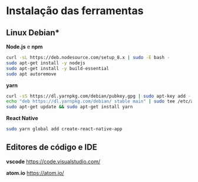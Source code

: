 # Instalação das ferramentas

## Linux Debian*

**Node.js** e **npm**
```bash
curl -sL https://deb.nodesource.com/setup_8.x | sudo -E bash -
sudo apt-get install -y nodejs
sudo apt-get install -y build-essential
sudo apt autoremove
```

**yarn**
```bash
curl -sS https://dl.yarnpkg.com/debian/pubkey.gpg | sudo apt-key add -
echo "deb https://dl.yarnpkg.com/debian/ stable main" | sudo tee /etc/apt/sources.list.d/yarn.list
sudo apt-get update && sudo apt-get install yarn
```

**React Native**
```bash
sudo yarn global add create-react-native-app
```
 
## Editores de código e IDE

**vscode**
https://code.visualstudio.com/

**atom.io**
https://atom.io/
